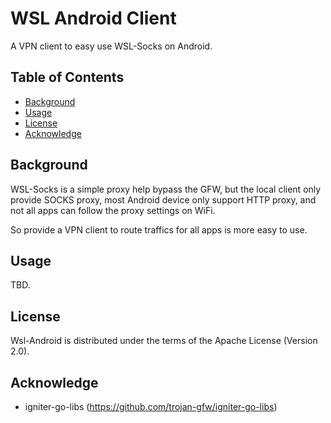 # WSL Android Client

A VPN client to easy use WSL-Socks on Android.

## Table of Contents

- [Background](#background)
- [Usage](#usage)
- [License](#license)
- [Acknowledge](#acknowledge)

## Background

WSL-Socks is a simple proxy help bypass the GFW, but the local client only provide SOCKS proxy, most Android device only support HTTP proxy, and not all apps can follow the proxy settings on WiFi.

So provide a VPN client to route traffics for all apps is more easy to use.

## Usage

TBD.

## License

Wsl-Android is distributed under the terms of the Apache License (Version 2.0).

## Acknowledge

- igniter-go-libs (https://github.com/trojan-gfw/igniter-go-libs)
